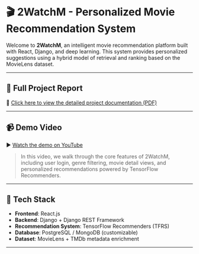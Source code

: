 # 🎬 2WatchM - Personalized Movie Recommendation System

Welcome to **2WatchM**, an intelligent movie recommendation platform built with React, Django, and deep learning. This system provides personalized suggestions using a hybrid model of retrieval and ranking based on the MovieLens dataset.

---

## 📄 Full Project Report

📝 [Click here to view the detailed project documentation (PDF)](./2watchm_report.pdf)

---

## 📹 Demo Video

▶️ [Watch the demo on YouTube]([https://www.youtube.com/watch?v=YOUR_VIDEO_ID](https://www.youtube.com/watch?v=xJjvpY8yuuw))

> In this video, we walk through the core features of 2WatchM, including user login, genre filtering, movie detail views, and personalized recommendations powered by TensorFlow Recommenders.

---

## 🚀 Tech Stack

- **Frontend**: React.js
- **Backend**: Django + Django REST Framework
- **Recommendation System**: TensorFlow Recommenders (TFRS)
- **Database**: PostgreSQL / MongoDB (customizable)
- **Dataset**: MovieLens + TMDb metadata enrichment

---
